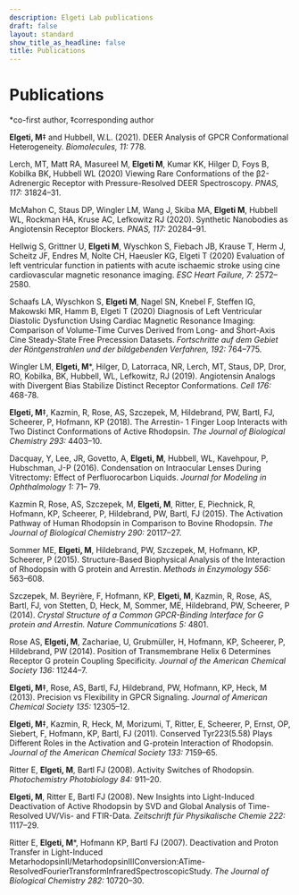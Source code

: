 ```yaml
---
description: Elgeti Lab publications
draft: false
layout: standard
show_title_as_headline: false
title: Publications
---
```


<h1 class="f1">Publications</h1>

*co-first author, ‡corresponding author

**Elgeti, M**‡ and Hubbell, W.L. (2021). DEER Analysis of GPCR Conformational Heterogeneity. *Biomolecules, 11:* 778.

Lerch, MT, Matt RA, Masureel M, **Elgeti M**, Kumar KK, Hilger D, Foys B, Kobilka BK, Hubbell WL (2020) Viewing Rare Conformations of the β2-Adrenergic Receptor with Pressure-Resolved DEER Spectroscopy. *PNAS, 117:* 31824–31.

McMahon C, Staus DP, Wingler LM, Wang J, Skiba MA, **Elgeti M**, Hubbell WL, Rockman HA, Kruse AC, Lefkowitz RJ (2020). Synthetic Nanobodies as Angiotensin Receptor Blockers. *PNAS, 117:* 20284–91.

Hellwig S, Grittner U, **Elgeti M**, Wyschkon S, Fiebach JB, Krause T, Herm J, Scheitz JF, Endres M, Nolte CH, Haeusler KG, Elgeti T (2020) Evaluation of left ventricular function in patients with acute ischaemic stroke using cine cardiovascular magnetic resonance imaging. *ESC Heart Failure, 7:* 2572–2580.

Schaafs LA, Wyschkon S, **Elgeti M**, Nagel SN, Knebel F, Steffen IG, Makowski MR, Hamm B, Elgeti T (2020) Diagnosis of Left Ventricular Diastolic Dysfunction Using Cardiac Magnetic Resonance Imaging: Comparison of Volume-Time Curves Derived from Long- and Short-Axis Cine Steady-State Free Precession Datasets. *Fortschritte auf dem Gebiet der Röntgenstrahlen und der bildgebenden Verfahren, 192:* 764–775.

Wingler LM, **Elgeti, M**\*, Hilger, D, Latorraca, NR, Lerch, MT, Staus, DP, Dror, RO, Kobilka, BK, Hubbell, WL, Lefkowitz, RJ (2019). Angiotensin Analogs with Divergent Bias Stabilize Distinct Receptor Conformations. *Cell 176:* 468-78.

**Elgeti, M**‡, Kazmin, R, Rose, AS, Szczepek, M, Hildebrand, PW, Bartl, FJ, Scheerer, P, Hofmann, KP (2018). The Arrestin- 1 Finger Loop Interacts with Two Distinct Conformations of Active Rhodopsin. *The Journal of Biological Chemistry 293:* 4403–10.

Dacquay, Y, Lee, JR, Govetto, A, **Elgeti, M**, Hubbell, WL, Kavehpour, P, Hubschman, J-P (2016). Condensation on Intraocular Lenses During Vitrectomy: Effect of Perfluorocarbon Liquids. *Journal for Modeling in Ophthalmology 1:* 71– 79.

Kazmin R, Rose, AS, Szczepek, M, **Elgeti, M**, Ritter, E, Piechnick, R, Hofmann, KP, Scheerer, P, Hildebrand, PW, Bartl, FJ (2015). The Activation Pathway of Human Rhodopsin in Comparison to Bovine Rhodopsin. *The Journal of Biological Chemistry 290:* 20117–27.

Sommer ME, **Elgeti, M**, Hildebrand, PW, Szczepek, M, Hofmann, KP, Scheerer, P (2015). Structure-Based Biophysical Analysis of the Interaction of Rhodopsin with G protein and Arrestin. *Methods in Enzymology 556:* 563–608.

Szczepek, M. Beyrière, F, Hofmann, KP, **Elgeti, M**, Kazmin, R, Rose, AS, Bartl, FJ, von Stetten, D, Heck, M, Sommer, ME, Hildebrand, PW, Scheerer, P (2014). *Crystal Structure of a Common GPCR-Binding Interface for G protein and Arrestin. Nature Communications 5:* 4801.

Rose AS, **Elgeti, M**, Zachariae, U, Grubmüller, H, Hofmann, KP, Scheerer, P, Hildebrand, PW (2014). Position of Transmembrane Helix 6 Determines Receptor G protein Coupling Specificity. *Journal of the American Chemical Society 136:* 11244–7.

**Elgeti, M**‡, Rose, AS, Bartl, FJ, Hildebrand, PW, Hofmann, KP, Heck, M (2013). Precision vs Flexibility in GPCR Signaling. *Journal of American Chemical Society 135:* 12305–12.

**Elgeti, M**‡, Kazmin, R, Heck, M, Morizumi, T, Ritter, E, Scheerer, P, Ernst, OP, Siebert, F, Hofmann, KP, Bartl, FJ (2011). Conserved Tyr223(5.58) Plays Different Roles in the Activation and G-protein Interaction of Rhodopsin. *Journal of the American Chemical Society 133:* 7159–65.

Ritter E, **Elgeti, M**, Bartl FJ (2008). Activity Switches of Rhodopsin. *Photochemistry Photobiology 84:* 911–20.

**Elgeti, M**, Ritter E, Bartl FJ (2008). New Insights into Light-Induced Deactivation of Active Rhodopsin by SVD and Global Analysis of Time-Resolved UV/Vis- and FTIR-Data. *Zeitschrift für Physikalische Chemie 222:* 1117–29.

Ritter E, **Elgeti, M**\*, Hofmann KP, Bartl FJ (2007). Deactivation and Proton Transfer in Light-Induced MetarhodopsinII/MetarhodopsinIIIConversion:ATime-ResolvedFourierTransformInfraredSpectroscopicStudy. *The Journal of Biological Chemistry 282:* 10720–30.
